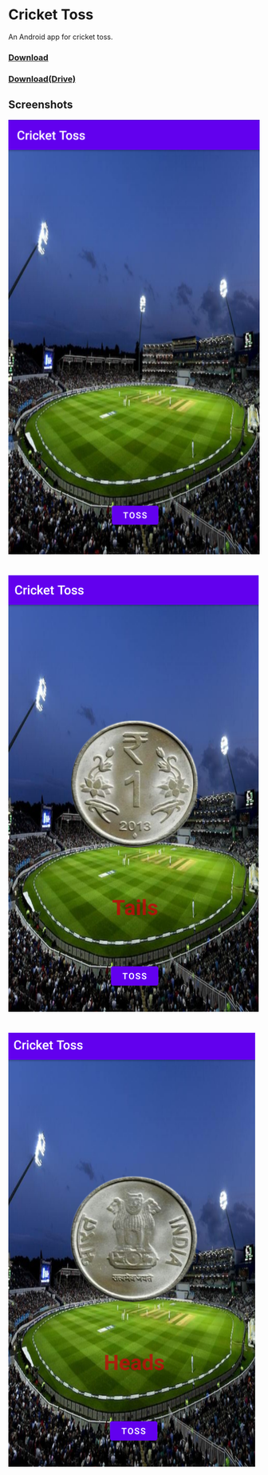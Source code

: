 # Cricket Toss
An Android app for cricket toss.

###  [  Download](https://raw.githubusercontent.com/Sayyednaa/Toss/main/Cricket%20Toss%20-v%201.2.apk)

###  [  Download(Drive)](https://drive.google.com/file/d/1iuGwEtrlqkBMRnCDjLCibdnU1jqB1PlH/view?usp=share_link)

## Screenshots
![screenshot 1](https://raw.githubusercontent.com/Sayyednaa/Toss/main/1.png)
#
![screenshot 2](https://raw.githubusercontent.com/Sayyednaa/Toss/main/2.png)
#
![screenshot 3](https://raw.githubusercontent.com/Sayyednaa/Toss/main/3.png)
